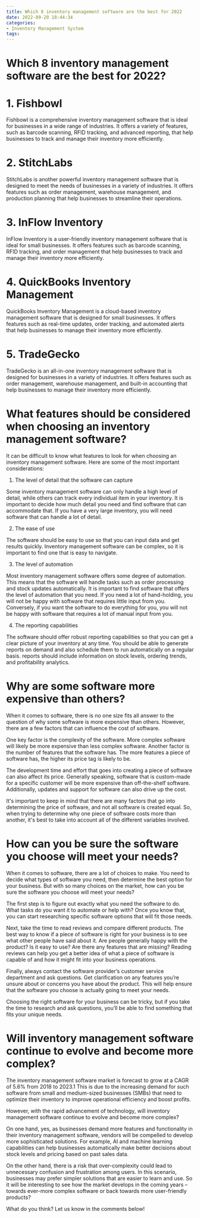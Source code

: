 ```yaml
---
title: Which 8 inventory management software are the best for 2022
date: 2022-09-20 18:44:34
categories:
- Inventory Management System
tags:
---
```



#  Which 8 inventory management software are the best for 2022?

# 1. Fishbowl

Fishbowl is a comprehensive inventory management software that is ideal for businesses in a wide range of industries. It offers a variety of features, such as barcode scanning, RFID tracking, and advanced reporting, that help businesses to track and manage their inventory more efficiently.

# 2. StitchLabs

StitchLabs is another powerful inventory management software that is designed to meet the needs of businesses in a variety of industries. It offers features such as order management, warehouse management, and production planning that help businesses to streamline their operations.

# 3. InFlow Inventory

InFlow Inventory is a user-friendly inventory management software that is ideal for small businesses. It offers features such as barcode scanning, RFID tracking, and order management that help businesses to track and manage their inventory more efficiently.

# 4. QuickBooks Inventory Management

QuickBooks Inventory Management is a cloud-based inventory management software that is designed for small businesses. It offers features such as real-time updates, order tracking, and automated alerts that help businesses to manage their inventory more efficiently.

# 5. TradeGecko

TradeGecko is an all-in-one inventory management software that is designed for businesses in a variety of industries. It offers features such as order management, warehouse management, and built-in accounting that help businesses to manage their inventory more efficiently.

#  What features should be considered when choosing an inventory management software?

It can be difficult to know what features to look for when choosing an inventory management software. Here are some of the most important considerations:

1. The level of detail that the software can capture

Some inventory management software can only handle a high level of detail, while others can track every individual item in your inventory. It is important to decide how much detail you need and find software that can accommodate that. If you have a very large inventory, you will need software that can handle a lot of detail.

2. The ease of use

The software should be easy to use so that you can input data and get results quickly. Inventory management software can be complex, so it is important to find one that is easy to navigate.

3. The level of automation

Most inventory management software offers some degree of automation. This means that the software will handle tasks such as order processing and stock updates automatically. It is important to find software that offers the level of automation that you need. If you need a lot of hand-holding, you will not be happy with software that requires little input from you. Conversely, if you want the software to do everything for you, you will not be happy with software that requires a lot of manual input from you.

4. The reporting capabilities

The software should offer robust reporting capabilities so that you can get a clear picture of your inventory at any time. You should be able to generate reports on demand and also schedule them to run automatically on a regular basis. reports should include information on stock levels, ordering trends, and profitability analytics.

#  Why are some software more expensive than others?

When it comes to software, there is no one size fits all answer to the question of why some software is more expensive than others. However, there are a few factors that can influence the cost of software.

One key factor is the complexity of the software. More complex software will likely be more expensive than less complex software. Another factor is the number of features that the software has. The more features a piece of software has, the higher its price tag is likely to be.

The development time and effort that goes into creating a piece of software can also affect its price. Generally speaking, software that is custom-made for a specific customer will be more expensive than off-the-shelf software. Additionally, updates and support for software can also drive up the cost.

It's important to keep in mind that there are many factors that go into determining the price of software, and not all software is created equal. So, when trying to determine why one piece of software costs more than another, it's best to take into account all of the different variables involved.

#  How can you be sure the software you choose will meet your needs?

When it comes to software, there are a lot of choices to make. You need to decide what types of software you need, then determine the best option for your business. But with so many choices on the market, how can you be sure the software you choose will meet your needs?

The first step is to figure out exactly what you need the software to do. What tasks do you want it to automate or help with? Once you know that, you can start researching specific software options that will fit those needs.

Next, take the time to read reviews and compare different products. The best way to know if a piece of software is right for your business is to see what other people have said about it. Are people generally happy with the product? Is it easy to use? Are there any features that are missing? Reading reviews can help you get a better idea of what a piece of software is capable of and how it might fit into your business operations.

Finally, always contact the software provider’s customer service department and ask questions. Get clarification on any features you’re unsure about or concerns you have about the product. This will help ensure that the software you choose is actually going to meet your needs.

Choosing the right software for your business can be tricky, but if you take the time to research and ask questions, you’ll be able to find something that fits your unique needs.

#  Will inventory management software continue to evolve and become more complex?

The inventory management software market is forecast to grow at a CAGR of 5.6% from 2018 to 2023.1 This is due to the increasing demand for such software from small and medium-sized businesses (SMBs) that need to optimize their inventory to improve operational efficiency and boost profits.

However, with the rapid advancement of technology, will inventory management software continue to evolve and become more complex?

On one hand, yes, as businesses demand more features and functionality in their inventory management software, vendors will be compelled to develop more sophisticated solutions. For example, AI and machine learning capabilities can help businesses automatically make better decisions about stock levels and pricing based on past sales data.

On the other hand, there is a risk that over-complexity could lead to unnecessary confusion and frustration among users. In this scenario, businesses may prefer simpler solutions that are easier to learn and use. So it will be interesting to see how the market develops in the coming years – towards ever-more complex software or back towards more user-friendly products?

What do you think? Let us know in the comments below!